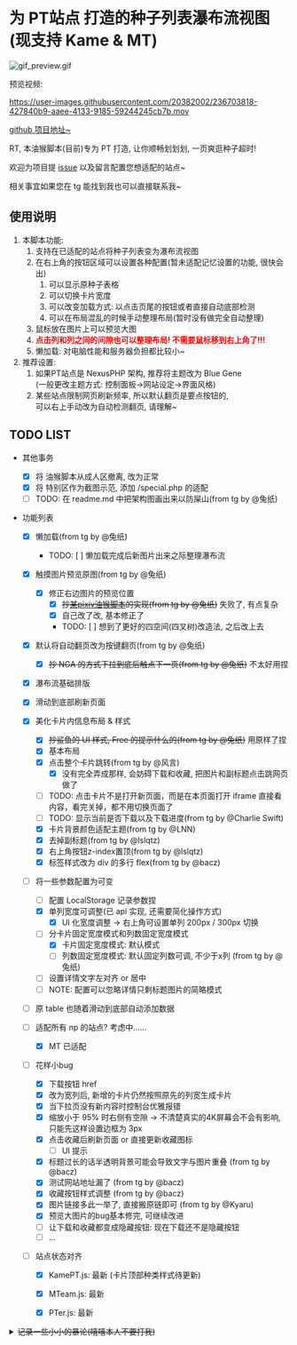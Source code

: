 # 为 PT站点 打造的种子列表瀑布流视图 (现支持 Kame & MT)

![gif_preview.gif](https://github.com/KesaubeEire/PT_TorrentList_Masonry/blob/main/preview/gif_preview.gif?raw=true)

预览视频:  

https://user-images.githubusercontent.com/20382002/236703818-427840b9-aaee-4133-9185-59244245cb7b.mov

<!-- https://raw.githubusercontent.com/KesaubeEire/PT_TorrentList_Masonry/main/preview/_input.mov -->
<!-- https://github.com/KesaubeEire/PT_TorrentList_Masonry/blob/main/preview/_input.mov?raw=true -->

[github 项目地址~](https://github.com/KesaubeEire/PT_TorrentList_Masonry)

RT, 本油猴脚本(目前)专为 PT 打造, 让你顺畅划划划, 一页爽逛种子超时!

欢迎为项目提 [issue](https://github.com/KesaubeEire/PT_TorrentList_Masonry/issues) 以及留言配置您想适配的站点~  

相关事宜如果您在 tg 能找到我也可以直接联系我~

<!-- ![gif_preview.gif](./preview/gif_preview.gif) -->

## 使用说明

1. 本脚本功能:
   1. 支持在已适配的站点将种子列表变为瀑布流视图  
   1. 在右上角的按钮区域可以设置各种配置(暂未适配记忆设置的功能, 很快会出)  
      1. 可以显示原种子表格
      1. 可以切换卡片宽度
      1. 可以改变加载方式: 以点击页尾的按钮或者直接自动底部检测
      1. 可以在布局混乱的时候手动整理布局(暂时没有做完全自动整理)
   1. 鼠标放在图片上可以预览大图
   1. <span style="color: red"><b>点击列和列之间的间隙也可以整理布局! 不需要鼠标移到右上角了!!!</b></span>
   1. 懒加载: 对电脑性能和服务器负担都比较小~
2. 推荐设置:
   1. 如果PT站点是 NexusPHP 架构, 推荐将主题改为 Blue Gene  
      (一般更改主题方式: 控制面板->网站设定->界面风格)
   1. 某些站点限制网页刷新频率, 所以默认翻页是要点按钮的,   
      可以右上手动改为自动检测翻页, 请理解~
## TODO LIST

- 其他事务
  - [x] 将 油猴脚本从成人区撤离, 改为正常
  - [x] 将 特别区作为截图示范, 添加 /special.php 的适配
  - [ ] TODO: 在 readme.md 中把架构图画出来以防屎山(from tg by @兔纸)
- 功能列表

  - [x] 懒加载(from tg by @兔纸)
      - TODO: [ ] 懒加载完成后新图片出来之际整理瀑布流
  - [x] 触摸图片预览原图(from tg by @兔纸)
      - [x] 修正右边图片的预览位置
         - [x] <s>抄[某pixiv油猴脚本](https://github.com/Ocrosoft/PixivPreviewer)的实现(from tg by @兔纸)</s> 失败了, 有点复杂
         - [x] 自己改了改, 基本修正了
         - TODO: [ ] 想到了更好的四空间(四叉树)改造法, 之后改上去
  - [x] 默认将自动翻页改为按键翻页(from tg by @兔纸)
      - [x] <s>抄 NGA 的方式下拉到底后触点下一页(from tg by @兔纸)</s> 不太好用捏
  - [x] 瀑布流基础排版
  - [x] 滑动到底部刷新页面
  - [x] 美化卡片内信息布局 & 样式

      - [x] <s>抄鲨鱼的 UI 样式, Free 的提示什么的(from tg by @兔纸)</s> 用原样了捏
      - [x] 基本布局
      - [x] 点击整个卡片跳转(from tg by @风言)
         - [x] 没有完全弄成那样, 会妨碍下载和收藏, 把图片和副标题点击跳网页做了
      - [ ] TODO: 点击卡片不是打开新页面，而是在本页面打开 iframe 直接看内容，看完关掉，都不用切换页面了
      - [ ] TODO: 显示当前是否下载以及下载进度(from tg by @Charlie Swift)
      - [x] 卡片背景颜色适配主题(from tg by @LNN)
      - [x] 去掉副标题(from tg by @lslqtz)
      - [x] 右上角按钮z-index置顶(from tg by @lslqtz)
      - [x] 标签样式改为 div 的多行 flex(from tg by @bacz)

  - [ ] 将一些参数配置为可变
      - [ ] 配置 LocalStorage 记录参数捏
      - [x] 单列宽度可调整(已 api 实现, 还需要简化操作方式)
         - [x] UI 化宽度调整 -> 右上角可设置单列 200px / 300px 切换
      - [ ] 分卡片固定宽度模式和列数固定宽度模式
         - [x] 卡片固定宽度模式: 默认模式
         - [ ] 列数固定宽度模式: 默认固定列数可调, 不少于x列 (from tg by @兔纸)
      - [ ] 设置详情文字左对齐 or 居中
      - [ ] NOTE: 配置可以忽略详情只剩标题图片的简略模式

  - [ ] 原 table 也随着滑动到底部自动添加数据
  - [ ] 适配所有 np 的站点? 考虑中......
      - [x] MT 已适配

  - [ ] 花样小bug

      - [x] 下载按钮 href
      - [x] 改为宽列后, 新增的卡片仍然按照原先的列宽生成卡片
      - [x] 当下拉页没有新内容时控制台优雅报错 
      - [x] 缩放小于 95% 时右侧有空隙 -> 不清楚真实的4K屏幕会不会有影响, 只能先这样设置边框为 3px
      - [x] 点击收藏后刷新页面 or 直接更新收藏图标
         - [ ] UI 提示
      - [x] 标题过长的话半透明背景可能会导致文字与图片重叠 (from tg by @bacz)
      - [x] 测试网站地址漏了 (from tg by @bacz)
      - [x] 收藏按钮样式调整 (from tg by @bacz)
      - [x] 图片链接多此一举了, 直接搬原链即可 (from tg by @Kyaru)
      - [x] 预览大图片的bug基本修完, 可继续改进
      - [ ] 让下载和收藏都变成隐藏按钮: 现在下载还不是隐藏按钮
      - [ ] ...

  - [ ] 站点状态对齐
      - [x] KamePT.js: 最新 (卡片顶部种类样式待更新)
      - [x] MTeam.js: 最新
      - [x] PTer.js: 最新
      

<details>
    <summary><s>记录一些小小的暴论(嘻嘻本人不要打我)</s></summary>
    <p>1. 违反用户直觉的都是垃圾程序 by兔纸(2023/05/08 18:39)</p>
</details>